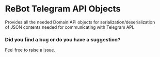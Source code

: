 # ReBot Telegram API Objects

Provides all the needed Domain API objects for serialization/deserialization of JSON contents needed for communicating with
Telegram API.

### Did you find a bug or do you have a suggestion?
Feel free to raise a [issue](https://github.com/rebasing-xyz/rebot/issues/new).